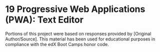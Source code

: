 # 19 Progressive Web Applications (PWA): Text Editor

Portions of this project were based on responses provided by [Original Author/Source]. This material has been used for educational purposes in compliance with the edX Boot Camps honor code.
